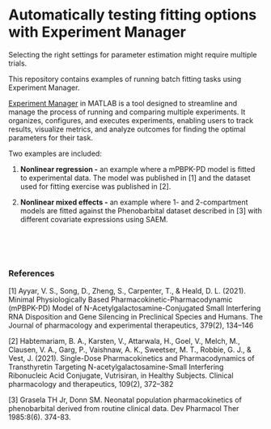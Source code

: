 # Automatically testing fitting options with Experiment Manager

Selecting the right settings for parameter estimation might require multiple trials.

This repository contains examples of running batch fitting tasks using Experiment Manager.

[Experiment Manager](https://www.mathworks.com/help/matlab/ref/experimentmanager-app.html) in MATLAB is a tool designed to streamline and manage the process of running and comparing multiple experiments. It organizes, configures, and executes experiments, enabling users to track results, visualize metrics, and analyze outcomes for finding the optimal parameters for their task.

Two examples are included:

1. **Nonlinear regression -** an example where a mPBPK-PD model is fitted to experimental data. The model was published in [1] and the dataset used for fitting exercise was published in [2].

2. **Nonlinear mixed effects -** an example where 1- and 2-compartment models are fitted against the Phenobarbital dataset described in [3] with different covariate expressions using SAEM.

<br />
<br />
<br />


### References

[1] Ayyar, V. S., Song, D., Zheng, S., Carpenter, T., & Heald, D. L. (2021). Minimal Physiologically Based Pharmacokinetic-Pharmacodynamic (mPBPK-PD) Model of N-Acetylgalactosamine-Conjugated Small Interfering RNA Disposition and Gene Silencing in Preclinical Species and Humans. The Journal of pharmacology and experimental therapeutics, 379(2), 134–146

[2] Habtemariam, B. A., Karsten, V., Attarwala, H., Goel, V., Melch, M., Clausen, V. A., Garg, P., Vaishnaw, A. K., Sweetser, M. T., Robbie, G. J., & Vest, J. (2021). Single-Dose Pharmacokinetics and Pharmacodynamics of Transthyretin Targeting N-acetylgalactosamine-Small Interfering Ribonucleic Acid Conjugate, Vutrisiran, in Healthy Subjects. Clinical pharmacology and therapeutics, 109(2), 372–382

[3] Grasela TH Jr, Donn SM. Neonatal population pharmacokinetics of phenobarbital derived from routine clinical data. Dev Pharmacol Ther 1985:8(6). 374-83.